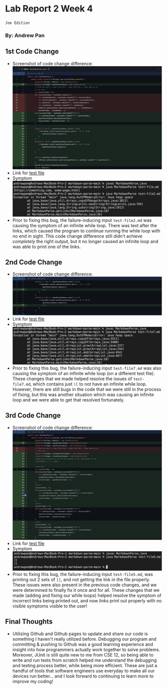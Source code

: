 # Lab Report 2 Week 4
`Joe Edition`
### By: Andrew Pan

## 1st Code Change
- Screenshot of code change difference: ![here](ss1.png)
- Link for [test file](https://github.com/pandrew99/markdown-parse/blob/199cf27e0ad562b39487f034d5145235b6a708c9/test-file2.md)
- Symptom ![VSCode](symptom1.png)
- Prior to fixing this bug, the failure-inducing input `test-file2.md` was causing the symptom of an infinite while loop. There was text after the links, which caused the program to continue running the while loop with no end in sight. This code change difference still didn't achieve *completely* the right output, but it no longer caused an infinite loop and was able to print one of the links. 

## 2nd Code Change
- Screenshot of code change difference: ![here](ss2.png)
- Link for [test file](https://github.com/pandrew99/markdown-parse/blob/199cf27e0ad562b39487f034d5145235b6a708c9/test-file7.md)
- Symptom ![VSCode](symptom2.png)
- Prior to fixing this bug, the failure-inducing input `test-file7.md` was also causing the symptom of an infinite while loop (on a different test file). These changes that we made helped resolve the issues of `test-file7.md`, which contains just `)[` to not have an infinite while loop. However, there are still bugs in the code that we were still in the process of fixing, but this was another situation which was causing an infinite loop and we were able to get that resolved fortunately. 

## 3rd Code Change
- Screenshot of code change difference: ![here](ss3.png)
- Link for [test file](https://github.com/pandrew99/markdown-parse/blob/199cf27e0ad562b39487f034d5145235b6a708c9/test-file5.md)
- Symptom ![VSCode](symptom3.png)
- Prior to fixing this bug, the failure-inducing input `test-file5.md`, was printing out 2 sets of `[]`, and not getting the link in the file properly. These issues were also present in the previous code changes, and we were determined to finally fix it once and for all. These changes that we made (adding and fixing our while loops) helped resolve the symptom of incorrect links being printed out, and now links print out properly with no visible symptoms visible to the user!

## Final Thoughts
- Utilizing Github and Github pages to update and share our code is something I haven't really utilized before. Debugging our program and committing & pushing to Github was a good learning experience and insight into how programmers actually work together to solve problems. Moreover, JUnit is still quite new to me from CSE 12, so being able to write and run tests from scratch helped me understand the debugging and testing process better, while being more efficient. These are just a handful of tools that software engineers use everyday to make all our devices run better... and I look forward to continuing to learn more to improve my coding!